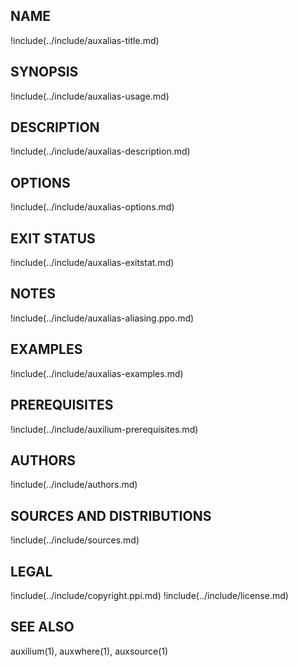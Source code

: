 ## NAME

!include(../include/auxalias-title.md)

## SYNOPSIS

!include(../include/auxalias-usage.md)

## DESCRIPTION

!include(../include/auxalias-description.md)

## OPTIONS

!include(../include/auxalias-options.md)

## EXIT STATUS

!include(../include/auxalias-exitstat.md)

## NOTES

!include(../include/auxalias-aliasing.ppo.md)

## EXAMPLES

!include(../include/auxalias-examples.md)

## PREREQUISITES

!include(../include/auxilium-prerequisites.md)

## AUTHORS

!include(../include/authors.md)

## SOURCES AND DISTRIBUTIONS

!include(../include/sources.md)

## LEGAL

!include(../include/copyright.ppi.md)
!include(../include/license.md)

## SEE ALSO

auxilium(1), auxwhere(1), auxsource(1)
